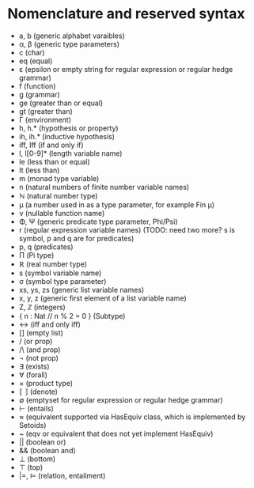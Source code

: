 # Nomenclature and reserved syntax

* a, b (generic alphabet varaibles)
* α, β (generic type parameters)
* c (char)
* eq (equal)
* ε (epsilon or empty string for regular expression or regular hedge grammar)
* f (function)
* g (grammar)
* ge (greater than or equal)
* gt (greater than)
* Γ (environment)
* h, h.* (hypothesis or property)
* ih, ih.* (inductive hypothesis)
* iff, Iff (if and only if)
* l, l[0-9]* (length variable name)
* le (less than or equal)
* lt (less than)
* m (monad type variable)
* n (natural numbers of finite number variable names)
* ℕ (natural number type)
* μ (a number used in as a type parameter, for example Fin μ)
* ν (nullable function name)
* Φ, Ψ (generic predicate type parameter, Phi/Psi)
* r (regular expression variable names) (TODO: need two more? s is symbol, p and q are for predicates)
* p, q (predicates)
* Π (Pi type)
* ℝ (real number type)
* s (symbol variable name)
* σ (symbol type parameter)
* xs, ys, zs (generic list variable names)
* x, y, z (generic first element of a list variable name)
* Z, ℤ (integers)
* { n : Nat // n % 2 = 0 } (Subtype)
* <-> (iff and only iff)
* [] (empty list)
* \/ (or prop)
* /\ (and prop)
* ¬ (not prop)
* ∃ (exists)
* ∀ (forall)
* × (product type)
* ⟦ ⟧ (denote)
* ∅ (emptyset for regular expression or regular hedge grammar)
* ⊢ (entails)
* ≈ (equivalent supported via HasEquiv class, which is implemented by Setoids)
* ~ (eqv or equivalent that does not yet implement HasEquiv)
* || (boolean or)
* && (boolean and)
* ⊥ (bottom)
* ⊤ (top)
* |=, ⊨ (relation, entailment)

